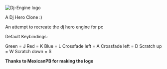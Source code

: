 ![Dj-Engine logo](https://i.imgur.com/FTnUXnr_d.jpg)

A Dj Hero Clone :)

An attempt to recreate the dj hero engine for pc

Default Keybindings:

Green = J
Red = K
Blue = L
Crossfade left = A
Crossfade left = D
Scratch up = W
Scratch down = S

__Thanks to MexicanPB for making the logo__
